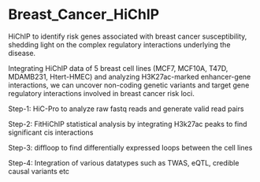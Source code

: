 # Breast_Cancer_HiChIP
HiChIP to identify risk genes associated with breast cancer susceptibility, shedding light on the complex regulatory interactions underlying the disease.

Integrating HiChIP data of 5 breast cell lines (MCF7, MCF10A, T47D, MDAMB231, Htert-HMEC) and analyzing H3K27ac-marked enhancer-gene interactions, we can uncover non-coding genetic variants and target gene regulatory interactions involved in breast cancer risk loci.

Step-1: HiC-Pro to analyze raw fastq reads and generate valid read pairs

Step-2: FitHiChIP statistical analysis by integrating H3k27ac peaks to find significant cis interactions

Step-3: diffloop to find differentially expressed loops between the cell lines

Step-4: Integration of various datatypes such as TWAS, eQTL, credible causal variants etc

